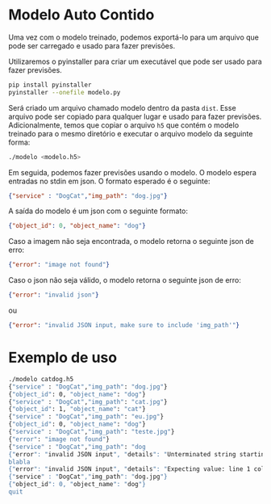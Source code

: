 # Modelo Auto Contido

Uma vez com o modelo treinado, podemos exportá-lo para um arquivo que pode ser carregado e usado para fazer previsões.

Utilizaremos o pyinstaller para criar um executável que pode ser usado para fazer previsões.

```bash
pip install pyinstaller
pyinstaller --onefile modelo.py
```

Será criado um arquivo chamado modelo dentro da pasta `dist`. Esse arquivo pode ser copiado para qualquer lugar e usado para fazer previsões. Adicionalmente, temos que copiar o arquivo `h5` que contém o modelo treinado para o mesmo diretório e executar o arquivo modelo da seguinte forma:

```bash
./modelo <modelo.h5>
```

Em seguida, podemos fazer previsões usando o modelo. O modelo espera entradas no stdin em json. O formato esperado é o seguinte:

```json
{"service" : "DogCat","img_path": "dog.jpg"}
```

A saída do modelo é um json com o seguinte formato:

```json
{"object_id": 0, "object_name": "dog"}
```

Caso a imagem não seja encontrada, o modelo retorna o seguinte json de erro:

```json
{"error": "image not found"}
```

Caso o json não seja válido, o modelo retorna o seguinte json de erro:

```json
{"error": "invalid json"}
```
ou 
```json
{"error": "invalid JSON input, make sure to include 'img_path'"}
```

# Exemplo de uso

```bash
./modelo catdog.h5
{"service" : "DogCat","img_path": "dog.jpg"}
{"object_id": 0, "object_name": "dog"}
{"service" : "DogCat","img_path": "cat.jpg"}
{"object_id": 1, "object_name": "cat"}
{"service" : "DogCat","img_path": "eu.jpg"}
{"object_id": 0, "object_name": "dog"}
{"service" : "DogCat","img_path": "teste.jpg"}
{"error": "image not found"}
{"service" : "DogCat","img_path": "dog
{"error": "invalid JSON input", "details": "Unterminated string starting at: line 1 column 35 (char 34)"}
blabla
{"error": "invalid JSON input", "details": "Expecting value: line 1 column 1 (char 0)"}
{"service" : "DogCat","img_path": "dog.jpg"}
{"object_id": 0, "object_name": "dog"}
quit
```
